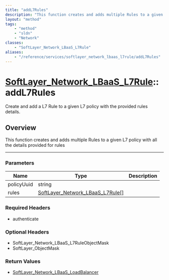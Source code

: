 ```yaml
---
title: "addL7Rules"
description: "This function creates and adds multiple Rules to a given L7 policy with all the details provided for rules"
layout: "method"
tags:
    - "method"
    - "sldn"
    - "Network"
classes:
    - "SoftLayer_Network_LBaaS_L7Rule"
aliases:
    - "/reference/services/softlayer_network_lbaas_l7rule/addL7Rules"
---
```

# [SoftLayer_Network_LBaaS_L7Rule](/reference/services/SoftLayer_Network_LBaaS_L7Rule)::addL7Rules


Create and add a L7 Rule to a given L7 policy with the provided rules details. 


## Overview 
This function creates and adds multiple Rules to a given L7 policy with all the details provided for rules 

-----

### Parameters 
|Name | Type | Description |
| --- | --- | --- |
|policyUuid| string| |
|rules| <a href='/reference/datatypes/SoftLayer_Network_LBaaS_L7Rule'>SoftLayer_Network_LBaaS_L7Rule[] </a>| |


### Required Headers
* authenticate


### Optional Headers
* SoftLayer_Network_LBaaS_L7RuleObjectMask
* SoftLayer_ObjectMask

### Return Values
* <a href='/reference/datatypes/SoftLayer_Network_LBaaS_LoadBalancer'>SoftLayer_Network_LBaaS_LoadBalancer </a>




